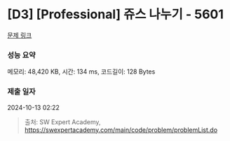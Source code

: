 # [D3] [Professional] 쥬스 나누기 - 5601 

[문제 링크](https://swexpertacademy.com/main/code/problem/problemDetail.do?contestProbId=AWXGAylqcdYDFAUo) 

### 성능 요약

메모리: 48,420 KB, 시간: 134 ms, 코드길이: 128 Bytes

### 제출 일자

2024-10-13 02:22



> 출처: SW Expert Academy, https://swexpertacademy.com/main/code/problem/problemList.do